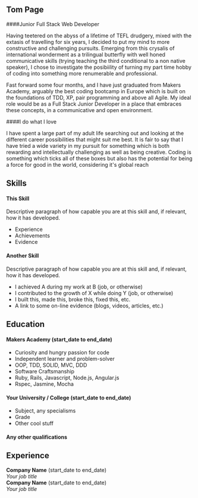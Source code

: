 ## Tom Page

####Junior Full Stack Web Developer

Having teetered on the abyss of a lifetime of TEFL drudgery, mixed with the extasis of travelling for six years, I decided to put my mind to more constructive and challenging pursuits. Emerging from this crysalis of international wonderment as a trilingual butterfly with well honed communicative skills (trying teaching the third conditional to a non native speaker), I chose to investigate the posibiility of turning my part time hobby of coding into something more renumerable and professional.


Fast forward some four months, and I have just graduated from Makers Academy, arguably the best coding bootcamp in Europe which is built on the foundations of TDD, XP, pair programming and above all Agile. My ideal role would be as a Full Stack Junior Developer in a place that embraces these concepts, in a communicative and open environment.

####I do what I love

I have spent a large part of my adult life searching out and looking at the different career possibilities that might suit me best. It is fair to say that I have tried a wide variety in my pursuit for something which is both rewarding and intellectually challenging as well as being creative. Coding is something which ticks all of these boxes but also has the potential for being a force for good in the world, considering it's global reach


## Skills

#### This Skill

Descriptive paragraph of how capable you are at this skill and, if relevant, how it has developed.

- Experience
- Achievements
- Evidence

#### Another Skill

Descriptive paragraph of how capable you are at this skill and, if relevant, how it has developed.

- I achieved A during my work at B (job, or otherwise)
- I contributed to the growth of X while doing Y (job, or otherwise)
- I built this, made this, broke this, fixed this, etc.
- A link to some on-line evidence (blogs, videos, articles, etc.)

## Education

#### Makers Academy (start_date to end_date)

- Curiosity and hungry passion for code
- Independent learner and problem-solver
- OOP, TDD, SOLID, MVC, DDD
- Software Craftsmanship
- Ruby, Rails, Javascript, Node.js, Angular.js
- Rspec, Jasmine, Mocha

#### Your University / College (start_date to end_date)

- Subject, any specialisms
- Grade
- Other cool stuff

#### Any other qualifications

## Experience

**Company Name** (start_date to end_date)    
*Your job title*  
**Company Name** (start_date to end_date)   
*Your job title*  
